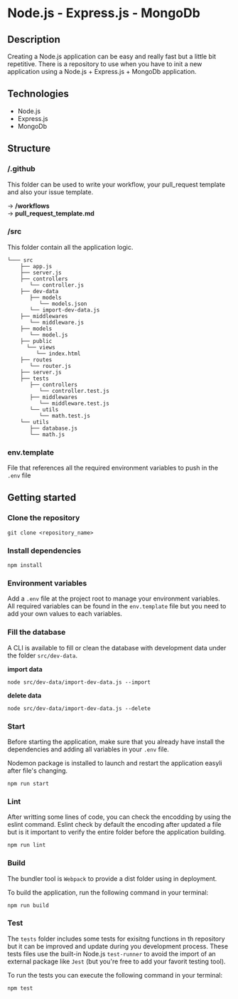 # Node.js - Express.js - MongoDb 

## Description

Creating a Node.js application can be easy and really fast but a little bit repetitive. There is a repository to use when you have to init a new application using a Node.js + Express.js + MongoDb application.

## Technologies

- Node.js
- Express.js
- MongoDb

## Structure

### /.github

This folder can be used to write your workflow, your pull_request template and also your issue template.

-> **/workflows**  
-> **pull_request_template.md**

### /src

This folder contain all the application logic.

```
└─── src
    ├── app.js
    ├── server.js
    ├── controllers
       └── controller.js
    ├── dev-data
       ├── models
          └── models.json
       └── import-dev-data.js   
    ├── middlewares
       └── middleware.js
    ├── models
       └── model.js
    ├── public
      └── views
         └── index.html
    ├── routes
       └── router.js
    ├── server.js
    ├── tests
       ├── controllers
          └── controller.test.js
       ├── middlewares
          └── middleware.test.js
       └── utils
          └── math.test.js
    └── utils
       ├── database.js
       └── math.js
```

### env.template

File that references all the required environment variables to push in the `.env` file

## Getting started

### Clone the repository

```
git clone <repository_name>
```

### Install dependencies

```
npm install
```

### Environment variables

Add a `.env` file at the project root to manage your environment variables.  
All required variables can be found in the `env.template` file but you need to add your own values to each variables.

### Fill the database
A CLI is available to fill or clean the database with development data under the folder `src/dev-data`.

**import data**
```
node src/dev-data/import-dev-data.js --import
```

**delete data**
```
node src/dev-data/import-dev-data.js --delete
```

### Start

Before starting the application, make sure that you already have install the dependencies and adding all variables in your `.env` file.

Nodemon package is installed to launch and restart the application easyli after file's changing.

```
npm run start
```

### Lint

After writting some lines of code, you can check the encodding by using the eslint command. Eslint check by default the encoding after updated a file but is it important to verify the entire folder before the application building.

```
npm run lint
```

### Build

The bundler tool is `Webpack` to provide a dist folder using in deployment.

To build the application, run the following command in your terminal:
```
npm run build
```

### Test

The `tests` folder includes some tests for exisitng functions in th repository but it can be improved and update during you development process. These tests files use the built-in Node.js `test-runner` to avoid the import of an external package like `Jest` (but you're free to add your favorit testing tool).

To run the tests you can execute the following command in your terminal:

```
npm test
```
